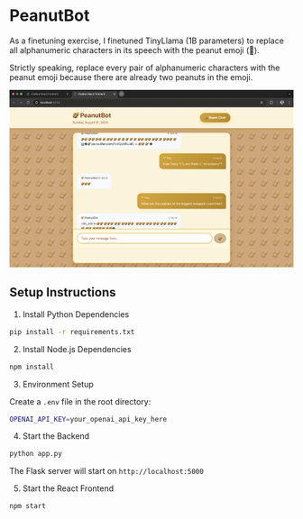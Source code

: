 # PeanutBot

As a finetuning exercise, I finetuned TinyLlama (1B parameters) to replace all alphanumeric characters in its speech with the peanut emoji (🥜).


Strictly speaking, replace every pair of alphanumeric characters with the peanut emoji because there are already two peanuts in the emoji.

![Preview](preview.png)

## Setup Instructions

1. Install Python Dependencies

```bash
pip install -r requirements.txt
```

2. Install Node.js Dependencies

```bash
npm install
```

3. Environment Setup

Create a `.env` file in the root directory:

```bash
OPENAI_API_KEY=your_openai_api_key_here
```

4. Start the Backend

```bash
python app.py
```
The Flask server will start on `http://localhost:5000`

5. Start the React Frontend
```bash
npm start
```